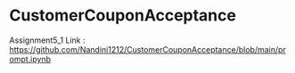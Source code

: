 # CustomerCouponAcceptance

Assignment5_1
Link :  https://github.com/Nandini1212/CustomerCouponAcceptance/blob/main/prompt.ipynb
